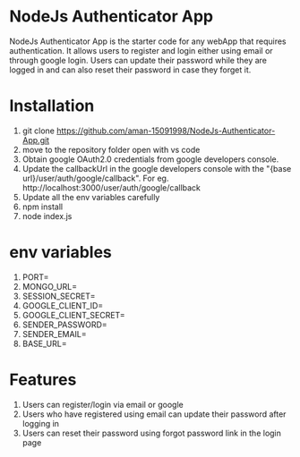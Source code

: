 
# NodeJs Authenticator App

NodeJs Authenticator App is the starter code for any webApp that requires authentication. It allows users to register and login either using email or through google login. Users can update their password while they are logged in and can also reset their password in case they forget it.

# Installation
1) git clone https://github.com/aman-15091998/NodeJs-Authenticator-App.git
2) move to the repository folder open with vs code
3) Obtain google OAuth2.0 credentials from google developers console. 
4) Update the callbackUrl in the google developers console with the "{base url}/user/auth/google/callback". For eg. http://localhost:3000/user/auth/google/callback
5) Update all the env variables carefully
6) npm install
7) node index.js

# env variables
1) PORT=
2) MONGO_URL=
3) SESSION_SECRET=
4) GOOGLE_CLIENT_ID=
5) GOOGLE_CLIENT_SECRET=
6) SENDER_PASSWORD=
7) SENDER_EMAIL=
8) BASE_URL=
 
# Features
1) Users can register/login via email or google
2) Users who have registered using email can update their password after logging in
3) Users can reset their password using forgot password link in the login page 

